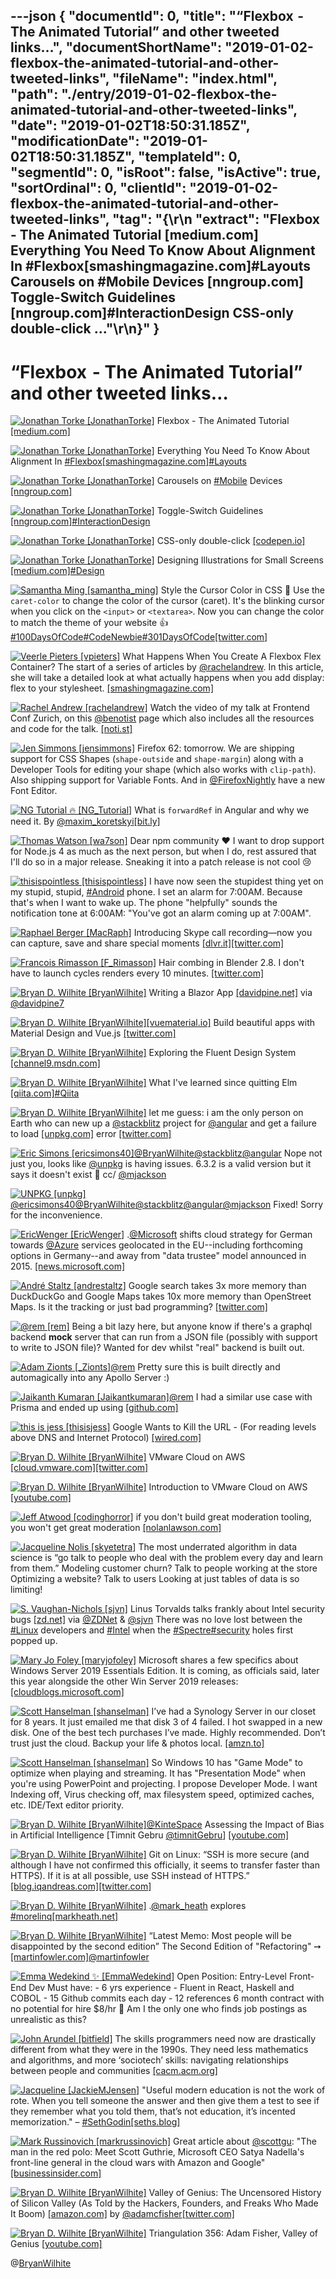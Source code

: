 ---json
{
  "documentId": 0,
  "title": "“Flexbox  - The Animated Tutorial” and other tweeted links…",
  "documentShortName": "2019-01-02-flexbox-the-animated-tutorial-and-other-tweeted-links",
  "fileName": "index.html",
  "path": "./entry/2019-01-02-flexbox-the-animated-tutorial-and-other-tweeted-links",
  "date": "2019-01-02T18:50:31.185Z",
  "modificationDate": "2019-01-02T18:50:31.185Z",
  "templateId": 0,
  "segmentId": 0,
  "isRoot": false,
  "isActive": true,
  "sortOrdinal": 0,
  "clientId": "2019-01-02-flexbox-the-animated-tutorial-and-other-tweeted-links",
  "tag": "{\r\n  \"extract\": \"Flexbox  - The Animated Tutorial [medium.com] Everything You Need To Know About Alignment In #Flexbox[smashingmagazine.com]#Layouts Carousels on #Mobile Devices [nngroup.com] Toggle-Switch Guidelines [nngroup.com]#InteractionDesign CSS-only double-click ...\"\r\n}"
}
---

# “Flexbox  - The Animated Tutorial” and other tweeted links…

[<img alt="Jonathan Torke [JonathanTorke]" src="https://songhay.blob.core.windows.net:443/shared-social-twitter/JonathanTorke.jpg">](https://t.co/0XkdgvQwZp) Flexbox - The Animated Tutorial [[medium.com]](https://medium.com/@js_tut/flexbox-the-animated-tutorial-8075cbe4c1b2)

[<img alt="Jonathan Torke [JonathanTorke]" src="https://songhay.blob.core.windows.net:443/shared-social-twitter/JonathanTorke.jpg">](https://t.co/0XkdgvQwZp) Everything You Need To Know About Alignment In [#Flexbox](http://twitter.com/search?q='%23Flexbox)[[smashingmagazine.com]](https://www.smashingmagazine.com/2018/08/flexbox-alignment/)[#Layouts](http://twitter.com/search?q='%23Layouts)

[<img alt="Jonathan Torke [JonathanTorke]" src="https://songhay.blob.core.windows.net:443/shared-social-twitter/JonathanTorke.jpg">](https://t.co/0XkdgvQwZp) Carousels on [#Mobile](http://twitter.com/search?q='%23Mobile) Devices [[nngroup.com]](https://www.nngroup.com/articles/mobile-carousels/)

[<img alt="Jonathan Torke [JonathanTorke]" src="https://songhay.blob.core.windows.net:443/shared-social-twitter/JonathanTorke.jpg">](https://t.co/0XkdgvQwZp) Toggle-Switch Guidelines [[nngroup.com]](https://www.nngroup.com/articles/toggle-switch-guidelines/)[#InteractionDesign](http://twitter.com/search?q='%23InteractionDesign)

[<img alt="Jonathan Torke [JonathanTorke]" src="https://songhay.blob.core.windows.net:443/shared-social-twitter/JonathanTorke.jpg">](https://t.co/0XkdgvQwZp) CSS-only double-click [[codepen.io]](https://codepen.io/MartijnCuppens/full/GZWgaQ/)

[<img alt="Jonathan Torke [JonathanTorke]" src="https://songhay.blob.core.windows.net:443/shared-social-twitter/JonathanTorke.jpg">](https://t.co/0XkdgvQwZp) Designing Illustrations for Small Screens [[medium.com]](https://medium.com/@megdraws/designing-illustrations-for-small-screens-a352a5712fa0)[#Design](http://twitter.com/search?q='%23Design)

[<img alt="Samantha Ming [samantha_ming]" src="https://songhay.blob.core.windows.net:443/shared-social-twitter/samantha_ming.jpg">](https://t.co/q5aLwMoLMs) Style the Cursor Color in CSS 🤩 Use the `caret-color` to change the color of the cursor (caret). It's the blinking cursor when you click on the `<input>` or `<textarea>`. Now you can change the color to match the theme of your website 👍 [#100DaysOfCode](http://twitter.com/search?q='%23100DaysOfCode)[#CodeNewbie](http://twitter.com/search?q='%23CodeNewbie)[#301DaysOfCode](http://twitter.com/search?q='%23301DaysOfCode)[[twitter.com]](https://twitter.com/samantha_ming/status/1035961748317073408/photo/1)

[<img alt="Veerle Pieters [vpieters]" src="https://songhay.blob.core.windows.net:443/shared-social-twitter/vpieters.png">](http://t.co/A4ZEwCEPEs) What Happens When You Create A Flexbox Flex Container? The start of a series of articles by [@rachelandrew](http://twitter.com/@rachelandrew). In this article, she will take a detailed look at what actually happens when you add display: flex to your stylesheet. [[smashingmagazine.com]](https://www.smashingmagazine.com/2018/08/flexbox-display-flex-container/)

[<img alt="Rachel Andrew [rachelandrew]" src="https://songhay.blob.core.windows.net:443/shared-social-twitter/rachelandrew.jpg">](https://t.co/bnYdfVIAqQ) Watch the video of my talk at Frontend Conf Zurich, on this [@benotist](http://twitter.com/@benotist) page which also includes all the resources and code for the talk. [[noti.st]](https://noti.st/rachelandrew/vXGvXa/unlocking-the-power-of-css-grid-layout)

[<img alt="Jen Simmons [jensimmons]" src="https://songhay.blob.core.windows.net:443/shared-social-twitter/jensimmons.jpg">](https://t.co/8FEcRMJN4d) Firefox 62: tomorrow. We are shipping support for CSS Shapes (`shape-outside` and `shape-margin`) along with a Developer Tools for editing your shape (which also works with `clip-path`). Also shipping support for Variable Fonts. And in [@FirefoxNightly](http://twitter.com/@FirefoxNightly) have a new Font Editor.

[<img alt="NG Tutorial 🔥 [NG_Tutorial]" src="https://songhay.blob.core.windows.net:443/shared-social-twitter/NG_Tutorial.jpg">](https://twitter.com/NG_Tutorial) What is `forwardRef` in Angular and why we need it. By [@maxim_koretskyi](http://twitter.com/@maxim_koretskyi)[[bit.ly]](http://bit.ly/2tCEAxr)

[<img alt="Thomas Watson [wa7son]" src="https://songhay.blob.core.windows.net:443/shared-social-twitter/wa7son.jpeg">](https://t.co/GM6rJooKHb) Dear npm community ❤️ I want to drop support for Node.js 4 as much as the next person, but when I do, rest assured that I'll do so in a major release. Sneaking it into a patch release is not cool 😢

[<img alt="thisispointless [thisispointless]" src="https://songhay.blob.core.windows.net:443/shared-social-twitter/thisispointless.jpg">](https://twitter.com/thisispointless) I have now seen the stupidest thing yet on my stupid, stupid, [#Android](http://twitter.com/search?q='%23Android) phone. I set an alarm for 7:00AM. Because that's when I want to wake up. The phone "helpfully" sounds the notification tone at 6:00AM: "You've got an alarm coming up at 7:00AM".

[<img alt="Raphael Berger [MacRaph]" src="https://songhay.blob.core.windows.net:443/shared-social-twitter/MacRaph.jpg">](https://twitter.com/MacRaph) Introducing Skype call recording—now you can capture, save and share special moments [[dlvr.it]](http://dlvr.it/QjD7Xx)[[twitter.com]](https://twitter.com/MacRaph/status/1037388224040038400/photo/1)

[<img alt="Francois Rimasson [F_Rimasson]" src="https://songhay.blob.core.windows.net:443/shared-social-twitter/F_Rimasson.jpg">](https://t.co/nZzSNwUIFK) Hair combing in Blender 2.8. I don't have to launch cycles renders every 10 minutes. [[twitter.com]](https://twitter.com/F_Rimasson/status/1037418926760706051/photo/1)

[<img alt="Bryan D. Wilhite [BryanWilhite]" src="https://songhay.blob.core.windows.net:443/shared-social-twitter/BryanWilhite.jpeg">](http://t.co/UNdqV0Z1zz) Writing a Blazor App [[davidpine.net]](https://davidpine.net/blog/blazing-chuck/) via [@davidpine7](http://twitter.com/@davidpine7)

[<img alt="Bryan D. Wilhite [BryanWilhite]" src="https://songhay.blob.core.windows.net:443/shared-social-twitter/BryanWilhite.jpeg">](http://t.co/UNdqV0Z1zz)[[vuematerial.io]](http://vuematerial.io) Build beautiful apps with Material Design and Vue.js [[twitter.com]](https://twitter.com/BryanWilhite/status/1037384946220855296/photo/1)

[<img alt="Bryan D. Wilhite [BryanWilhite]" src="https://songhay.blob.core.windows.net:443/shared-social-twitter/BryanWilhite.jpeg">](http://t.co/UNdqV0Z1zz) Exploring the Fluent Design System [[channel9.msdn.com]](https://channel9.msdn.com/Shows/On-NET/Exploring-the-Fluent-Design-System)

[<img alt="Bryan D. Wilhite [BryanWilhite]" src="https://songhay.blob.core.windows.net:443/shared-social-twitter/BryanWilhite.jpeg">](http://t.co/UNdqV0Z1zz) What I've learned since quitting Elm [[qiita.com]](https://qiita.com/kimagure/items/93a42d67a8833f99fe2e)[#Qiita](http://twitter.com/search?q='%23Qiita)

[<img alt="Bryan D. Wilhite [BryanWilhite]" src="https://songhay.blob.core.windows.net:443/shared-social-twitter/BryanWilhite.jpeg">](http://t.co/UNdqV0Z1zz) let me guess: i am the only person on Earth who can new up a [@stackblitz](http://twitter.com/@stackblitz) project for [@angular](http://twitter.com/@angular) and get a failure to load [[unpkg.com]](http://unpkg.com/rxjs@6.3.2/?json) error [[twitter.com]](https://twitter.com/BryanWilhite/status/1037470221399801856/photo/1)

[<img alt="Eric Simons [ericsimons40]" src="https://songhay.blob.core.windows.net:443/shared-social-twitter/ericsimons40.jpg">](https://t.co/QRFc8C2PwO)[@BryanWilhite](http://twitter.com/@BryanWilhite)[@stackblitz](http://twitter.com/@stackblitz)[@angular](http://twitter.com/@angular) Nope not just you, looks like [@unpkg](http://twitter.com/@unpkg) is having issues. 6.3.2 is a valid version but it says it doesn't exist 🤔 cc/ [@mjackson](http://twitter.com/@mjackson)

[<img alt="UNPKG [unpkg]" src="https://songhay.blob.core.windows.net:443/shared-social-twitter/unpkg.jpg">](https://t.co/qIGsh2Pazq)[@ericsimons40](http://twitter.com/@ericsimons40)[@BryanWilhite](http://twitter.com/@BryanWilhite)[@stackblitz](http://twitter.com/@stackblitz)[@angular](http://twitter.com/@angular)[@mjackson](http://twitter.com/@mjackson) Fixed! Sorry for the inconvenience.

[<img alt="EricWenger [EricWenger]" src="https://songhay.blob.core.windows.net:443/shared-social-twitter/EricWenger.jpg">](https://t.co/iUB5r3wVUv) .[@Microsoft](http://twitter.com/@Microsoft) shifts cloud strategy for German towards [@Azure](http://twitter.com/@Azure) services geolocated in the EU--including forthcoming options in Germany--and away from "data trustee" model announced in 2015. [[news.microsoft.com]](https://news.microsoft.com/europe/2018/08/31/microsoft-to-deliver-cloud-services-from-new-datacentres-in-germany-in-2019-to-meet-evolving-customer-needs)

[<img alt="André Staltz [andrestaltz]" src="https://songhay.blob.core.windows.net:443/shared-social-twitter/andrestaltz.jpg">](https://t.co/oeLidqKxmX) Google search takes 3x more memory than DuckDuckGo and Google Maps takes 10x more memory than OpenStreet Maps. Is it the tracking or just bad programming? [[twitter.com]](https://twitter.com/dominictarr/status/1037107791385645059)

[<img alt="@rem [rem]" src="https://songhay.blob.core.windows.net:443/shared-social-twitter/rem.jpeg">](https://t.co/JVwPgAdoD4) Being a bit lazy here, but anyone know if there's a graphql backend **mock** server that can run from a JSON file (possibly with support to write to JSON file)? Wanted for dev whilst "real" backend is built out.

[<img alt="Adam Zionts [_Zionts]" src="https://songhay.blob.core.windows.net:443/shared-social-twitter/_Zionts.jpg">](https://twitter.com/_Zionts)[@rem](http://twitter.com/@rem) Pretty sure this is built directly and automagically into any Apollo Server :)

[<img alt="Jaikanth Kumaran [Jaikantkumaran]" src="https://songhay.blob.core.windows.net:443/shared-social-twitter/Jaikantkumaran.jpg">](https://t.co/PWNNultwvA)[@rem](http://twitter.com/@rem) I had a similar use case with Prisma and ended up using [[github.com]](https://github.com/APIs-guru/graphql-faker)

[<img alt="this is jess [thisisjess]" src="https://songhay.blob.core.windows.net:443/shared-social-twitter/thisisjess.png">](https://t.co/vzTP0ZikNv) Google Wants to Kill the URL - (For reading levels above DNS and Internet Protocol) [[wired.com]](https://www.wired.com/story/google-wants-to-kill-the-url/)

[<img alt="Bryan D. Wilhite [BryanWilhite]" src="https://songhay.blob.core.windows.net:443/shared-social-twitter/BryanWilhite.jpeg">](http://t.co/UNdqV0Z1zz) VMware Cloud on AWS [[cloud.vmware.com]](https://cloud.vmware.com/vmc-aws?mid=21788&eid=CVMW2000003757100)[[twitter.com]](https://twitter.com/BryanWilhite/status/1035267764418621440/photo/1)

[<img alt="Bryan D. Wilhite [BryanWilhite]" src="https://songhay.blob.core.windows.net:443/shared-social-twitter/BryanWilhite.jpeg">](http://t.co/UNdqV0Z1zz) Introduction to VMware Cloud on AWS [[youtube.com]](https://www.youtube.com/watch?v=zkgMEuiD5rc)

[<img alt="Jeff Atwood [codinghorror]" src="https://songhay.blob.core.windows.net:443/shared-social-twitter/codinghorror.png">](http://t.co/rM9N1bQpLr) if you don't build great moderation tooling, you won't get great moderation [[nolanlawson.com]](https://nolanlawson.com/2018/08/31/mastodon-and-the-challenges-of-abuse-in-a-federated-system/)

[<img alt="Jacqueline Nolis [skyetetra]" src="https://songhay.blob.core.windows.net:443/shared-social-twitter/skyetetra.jpg">](https://t.co/8nJi2349l3) The most underrated algorithm in data science is “go talk to people who deal with the problem every day and learn from them.” Modeling customer churn? Talk to people working at the store Optimizing a website? Talk to users Looking at just tables of data is so limiting!

[<img alt="S. Vaughan-Nichols [sjvn]" src="https://songhay.blob.core.windows.net:443/shared-social-twitter/sjvn.jpg">](http://t.co/tnTVooPuIt) Linus Torvalds talks frankly about Intel security bugs [[zd.net]](https://zd.net/2N7PW8J) via [@ZDNet](http://twitter.com/@ZDNet) & [@sjvn](http://twitter.com/@sjvn) ​There was no love lost between the [#Linux](http://twitter.com/search?q='%23Linux) developers and [#Intel](http://twitter.com/search?q='%23Intel) when the [#Spectre](http://twitter.com/search?q='%23Spectre)[#security](http://twitter.com/search?q='%23security) holes first popped up.

[<img alt="Mary Jo Foley [maryjofoley]" src="https://songhay.blob.core.windows.net:443/shared-social-twitter/maryjofoley.png">](http://t.co/qJf6Vbi9nq) Microsoft shares a few specifics about Windows Server 2019 Essentials Edition. It is coming, as officials said, later this year alongside the other Win Server 2019 releases: [[cloudblogs.microsoft.com]](https://cloudblogs.microsoft.com/windowsserver/2018/09/05/windows-server-2019-essentials-update/)

[<img alt="Scott Hanselman [shanselman]" src="https://songhay.blob.core.windows.net:443/shared-social-twitter/shanselman.jpg">](https://t.co/KWE5X1k0pH) I’ve had a Synology Server in our closet for 8 years. It just emailed me that disk 3 of 4 failed. I hot swapped in a new disk. One of the best tech purchases I’ve made. Highly recommended. Don’t trust just the cloud. Backup your life & photos local. [[amzn.to]](http://amzn.to/2fzrr4q)

[<img alt="Scott Hanselman [shanselman]" src="https://songhay.blob.core.windows.net:443/shared-social-twitter/shanselman.jpg">](https://t.co/KWE5X1k0pH) So Windows 10 has "Game Mode" to optimize when playing and streaming. It has "Presentation Mode" when you're using PowerPoint and projecting. I propose Developer Mode. I want Indexing off, Virus checking off, max filesystem speed, optimized caches, etc. IDE/Text editor priority.

[<img alt="Bryan D. Wilhite [BryanWilhite]" src="https://songhay.blob.core.windows.net:443/shared-social-twitter/BryanWilhite.jpeg">](http://t.co/UNdqV0Z1zz)[@KinteSpace](http://twitter.com/@KinteSpace) Assessing the Impact of Bias in Artificial Intelligence [Timnit Gebru [@timnitGebru](http://twitter.com/@timnitGebru)] [[youtube.com]](https://www.youtube.com/watch?v=WP9oOxWQDc4)

[<img alt="Bryan D. Wilhite [BryanWilhite]" src="https://songhay.blob.core.windows.net:443/shared-social-twitter/BryanWilhite.jpeg">](http://t.co/UNdqV0Z1zz) Git on Linux: “SSH is more secure (and although I have not confirmed this officially, it seems to transfer faster than HTTPS). If it is at all possible, use SSH instead of HTTPS.” [[blog.iqandreas.com]](http://blog.iqandreas.com/git/storing-https-authentication-in-ubuntu-and-arch-linux/)[[twitter.com]](https://twitter.com/BryanWilhite/status/1034892976240058368/photo/1)

[<img alt="Bryan D. Wilhite [BryanWilhite]" src="https://songhay.blob.core.windows.net:443/shared-social-twitter/BryanWilhite.jpeg">](http://t.co/UNdqV0Z1zz) .[@mark_heath](http://twitter.com/@mark_heath) explores [#morelinq](http://twitter.com/search?q='%23morelinq)[[markheath.net]](https://markheath.net/category/MoreLINQ)

[<img alt="Bryan D. Wilhite [BryanWilhite]" src="https://songhay.blob.core.windows.net:443/shared-social-twitter/BryanWilhite.jpeg">](http://t.co/UNdqV0Z1zz) “Latest Memo: Most people will be disappointed by the second edition” The Second Edition of "Refactoring" ➙ [[martinfowler.com]](https://martinfowler.com/articles/refactoring-2nd-ed.html)[@martinfowler](http://twitter.com/@martinfowler)

[<img alt="Emma Wedekind ✨ [EmmaWedekind]" src="https://songhay.blob.core.windows.net:443/shared-social-twitter/EmmaWedekind.jpg">](https://t.co/Vcf3yPuPpv) Open Position: Entry-Level Front-End Dev Must have: - 6 yrs experience - Fluent in React, Haskell and COBOL - 15 Github commits each day - 12 references 6 month contract with no potential for hire $8/hr 🤔 Am I the only one who finds job postings as unrealistic as this?

[<img alt="John Arundel [bitfield]" src="https://songhay.blob.core.windows.net:443/shared-social-twitter/bitfield.jpeg">](https://t.co/OfjPk1VNvq) The skills programmers need now are drastically different from what they were in the 1990s. They need less mathematics and algorithms, and more ‘sociotech’ skills: navigating relationships between people and communities [[cacm.acm.org]](https://cacm.acm.org/magazines/2018/7/229044-we-are-done-with-hacking/fulltext)

[<img alt="Jacqueline [JackieMJensen]" src="https://songhay.blob.core.windows.net:443/shared-social-twitter/JackieMJensen.jpg">](https://t.co/dsKUTUWYHQ) "Useful modern education is not the work of rote. When you tell someone the answer and then give them a test to see if they remember what you told them, that’s not education, it’s incented memorization." – [#SethGodin](http://twitter.com/search?q='%23SethGodin)[[seths.blog]](https://seths.blog/2018/09/the-trick-question/)

[<img alt="Mark Russinovich [markrussinovich]" src="https://songhay.blob.core.windows.net:443/shared-social-twitter/markrussinovich.jpg">](https://t.co/BJ4Ib1CWli) Great article about [@scottgu](http://twitter.com/@scottgu): "The man in the red polo: Meet Scott Guthrie, Microsoft CEO Satya Nadella's front-line general in the cloud wars with Amazon and Google" [[businessinsider.com]](https://www.businessinsider.com/microsoft-executive-vp-scott-guthrie-on-working-with-satya-nadella-the-cloud-wars-and-his-red-polo-2018-8?utm_source=twitter&utm_medium=referral&utm_content=topbar&utm_term=mobile)

[<img alt="Bryan D. Wilhite [BryanWilhite]" src="https://songhay.blob.core.windows.net:443/shared-social-twitter/BryanWilhite.jpeg">](http://t.co/UNdqV0Z1zz) Valley of Genius: The Uncensored History of Silicon Valley (As Told by the Hackers, Founders, and Freaks Who Made It Boom) [[amazon.com]](https://www.amazon.com/Valley-Genius-Uncensored-History-Founders-ebook/dp/B0769XXGXX?SubscriptionId=1SW6D7X6ZXXR92KVX0G2&tag=thekintespacec00&linkCode=xm2&camp=2025&creative=165953&creativeASIN=B0769XXGXX) by [@adamcfisher](http://twitter.com/@adamcfisher)[[twitter.com]](https://twitter.com/BryanWilhite/status/1034973571326464000/photo/1)

[<img alt="Bryan D. Wilhite [BryanWilhite]" src="https://songhay.blob.core.windows.net:443/shared-social-twitter/BryanWilhite.jpeg">](http://t.co/UNdqV0Z1zz) Triangulation 356: Adam Fisher, Valley of Genius [[youtube.com]](https://www.youtube.com/watch?v=xTqe2ACcwVQ)

@[BryanWilhite](https://twitter.com/BryanWilhite)
